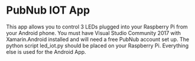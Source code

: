 # PubNub IOT App
This app allows you to control 3 LEDs plugged into your Raspberry Pi from your Android phone. You must have Visual Studio Community 2017 with Xamarin.Android installed and will need a free PubNub account set up. The python script led_iot.py should be placed on your Raspberry Pi. Everything else is used for the Android App.